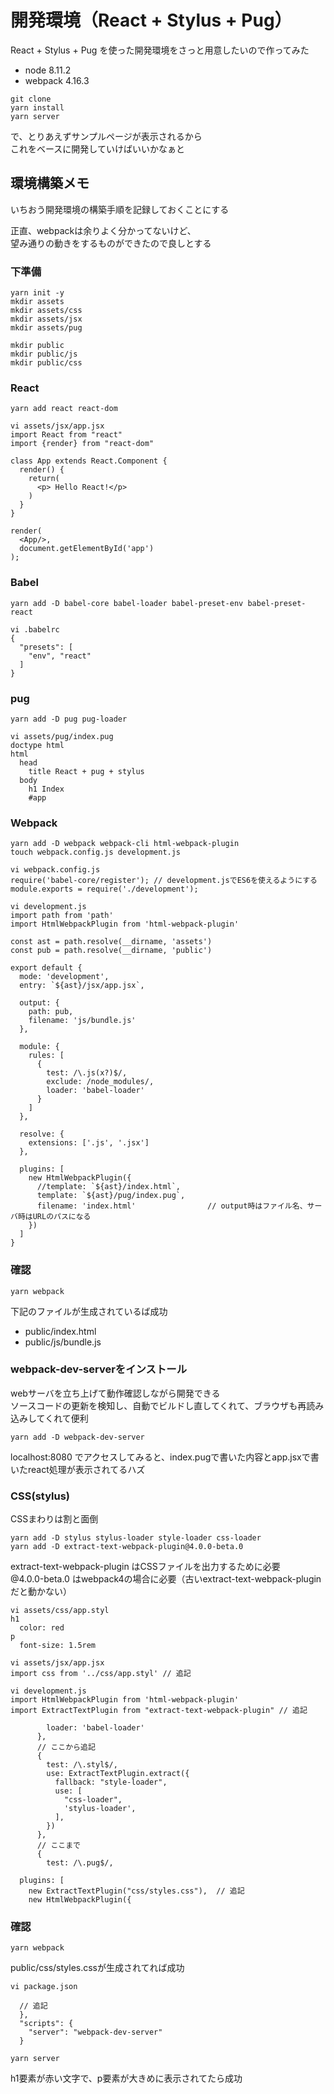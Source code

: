 開発環境（React + Stylus + Pug）
====
React + Stylus + Pug を使った開発環境をさっと用意したいので作ってみた

* node 8.11.2
* webpack 4.16.3

```
git clone
yarn install
yarn server
```

で、とりあえずサンプルページが表示されるから  
これをベースに開発していけばいいかなぁと


環境構築メモ
----
いちおう開発環境の構築手順を記録しておくことにする

正直、webpackは余りよく分かってないけど、  
望み通りの動きをするものができたので良しとする

### 下準備
```
yarn init -y
mkdir assets
mkdir assets/css
mkdir assets/jsx
mkdir assets/pug

mkdir public
mkdir public/js
mkdir public/css
```

### React
```
yarn add react react-dom
```

```
vi assets/jsx/app.jsx
import React from "react"
import {render} from "react-dom"

class App extends React.Component {
  render() {
    return(
      <p> Hello React!</p>
    )
  }
}

render(
  <App/>,
  document.getElementById('app')
);
```

### Babel
```
yarn add -D babel-core babel-loader babel-preset-env babel-preset-react
```

```
vi .babelrc
{
  "presets": [
    "env", "react"
  ]
}
```

### pug
```
yarn add -D pug pug-loader
```

```
vi assets/pug/index.pug
doctype html
html
  head
    title React + pug + stylus
  body
    h1 Index
    #app
```



### Webpack
```
yarn add -D webpack webpack-cli html-webpack-plugin
touch webpack.config.js development.js
```

```
vi webpack.config.js
require('babel-core/register'); // development.jsでES6を使えるようにする
module.exports = require('./development');
```

```
vi development.js
import path from 'path'
import HtmlWebpackPlugin from 'html-webpack-plugin'

const ast = path.resolve(__dirname, 'assets')
const pub = path.resolve(__dirname, 'public')

export default {
  mode: 'development',
  entry: `${ast}/jsx/app.jsx`,

  output: {
    path: pub,
    filename: 'js/bundle.js'
  },

  module: {
    rules: [
      {
        test: /\.js(x?)$/,
        exclude: /node_modules/,
        loader: 'babel-loader'
      }
    ]
  },

  resolve: {
    extensions: ['.js', '.jsx']
  },

  plugins: [
    new HtmlWebpackPlugin({
      //template: `${ast}/index.html`,
      template: `${ast}/pug/index.pug`,
      filename: 'index.html'                // output時はファイル名、サーバ時はURLのパスになる
    })
  ]
}
```

### 確認
```
yarn webpack
```

下記のファイルが生成されているば成功

* public/index.html
* public/js/bundle.js


### webpack-dev-serverをインストール
webサーバを立ち上げて動作確認しながら開発できる  
ソースコードの更新を検知し、自動でビルドし直してくれて、ブラウザも再読み込みしてくれて便利

```
yarn add -D webpack-dev-server
```

localhost:8080 でアクセスしてみると、index.pugで書いた内容とapp.jsxで書いたreact処理が表示されてるハズ



### CSS(stylus)
CSSまわりは割と面倒

```
yarn add -D stylus stylus-loader style-loader css-loader
yarn add -D extract-text-webpack-plugin@4.0.0-beta.0
```

extract-text-webpack-plugin はCSSファイルを出力するために必要  
@4.0.0-beta.0 はwebpack4の場合に必要（古いextract-text-webpack-pluginだと動かない）

```
vi assets/css/app.styl
h1
  color: red
p
  font-size: 1.5rem
```

```
vi assets/jsx/app.jsx
import css from '../css/app.styl' // 追記
```

```
vi development.js
import HtmlWebpackPlugin from 'html-webpack-plugin'
import ExtractTextPlugin from "extract-text-webpack-plugin" // 追記

        loader: 'babel-loader'
      },
      // ここから追記
      {
        test: /\.styl$/,
        use: ExtractTextPlugin.extract({
          fallback: "style-loader",
          use: [
            "css-loader",
            'stylus-loader',
          ],
        })
      },
      // ここまで
      {
        test: /\.pug$/,

  plugins: [
    new ExtractTextPlugin("css/styles.css"),  // 追記
    new HtmlWebpackPlugin({
```

### 確認
```
yarn webpack
```

public/css/styles.cssが生成されてれば成功

```
vi package.json

  // 追記
  },
  "scripts": {
    "server": "webpack-dev-server"
  }
```

```
yarn server
```

h1要素が赤い文字で、p要素が大きめに表示されてたら成功

